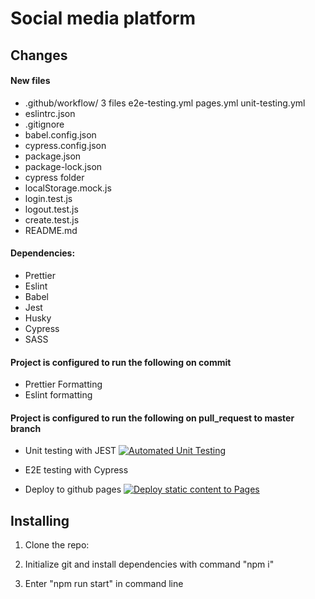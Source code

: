 # Social media platform

## Changes

#### New files

- .github/workflow/ 3 files
  e2e-testing.yml
  pages.yml
  unit-testing.yml
- eslintrc.json
- .gitignore
- babel.config.json
- cypress.config.json
- package.json
- package-lock.json
- cypress folder
- localStorage.mock.js
- login.test.js
- logout.test.js
- create.test.js
- README.md

#### Dependencies:

- Prettier
- Eslint
- Babel
- Jest
- Husky
- Cypress
- SASS

#### Project is configured to run the following on commit

- Prettier Formatting
- Eslint formatting

#### Project is configured to run the following on pull_request to master branch

- Unit testing with JEST
  [![Automated Unit Testing](https://github.com/WParsec/social-media-client/actions/workflows/unit-testing.yml/badge.svg?branch=workflow)](https://github.com/WParsec/social-media-client/actions/workflows/unit-testing.yml)

- E2E testing with Cypress

- Deploy to github pages
  [![Deploy static content to Pages](https://github.com/WParsec/social-media-client/actions/workflows/pages.yml/badge.svg?branch=workflow)](https://github.com/WParsec/social-media-client/actions/workflows/pages.yml)

## Installing

1. Clone the repo:

2. Initialize git and install dependencies with command "npm i"

3. Enter "npm run start" in command line
